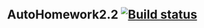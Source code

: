 # AutoHomework2.2 [![Build status](https://ci.appveyor.com/api/projects/status/ejabnstjt9elp6nb?svg=true)](https://ci.appveyor.com/project/AlexBaben/autohomework2-2)

